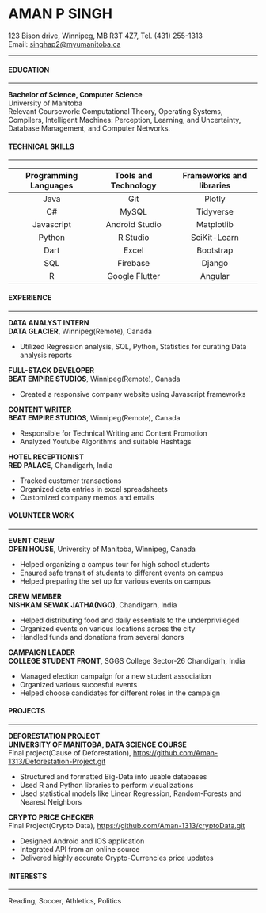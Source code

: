 
# AMAN P SINGH 
123 Bison drive, Winnipeg, MB R3T 4Z7, Tel. (431) 255-1313   
Email: singhap2@myumanitoba.ca

---

####  EDUCATION 

---
**Bachelor of Science, Computer Science**  
University of Manitoba   
Relevant Coursework: Computational Theory, Operating Systems, Compilers, Intelligent Machines: Perception, Learning, and Uncertainty, Database Management, and Computer Networks.

####  TECHNICAL SKILLS

---

| Programming Languages        | Tools and Technology           | Frameworks and libraries  |
| :-------------: |:-------------:| :-----:|
| Java     | Git | Plotly |
| C#      | MySQL      |   Tidyverse |
| Javascript | Android Studio      |    Matplotlib |
| Python | R Studio      |    SciKit-Learn |
| Dart |    Excel   |    Bootstrap |
| SQL | Firebase      |   Django  |
| R | Google Flutter      |  Angular   |

####  EXPERIENCE

---
**DATA ANALYST INTERN  
  DATA GLACIER**, Winnipeg(Remote), Canada    
  
- Utilized Regression analysis, SQL, Python, Statistics for 
  curating Data analysis reports 

**FULL-STACK DEVELOPER   
  BEAT EMPIRE STUDIOS**, Winnipeg(Remote), Canada    
  
- Created a responsive company website using Javascript frameworks

**CONTENT WRITER   
  BEAT EMPIRE STUDIOS**, Winnipeg(Remote), Canada    
  
- Responsible for Technical Writing and Content Promotion 
- Analyzed Youtube Algorithms and suitable Hashtags 

**HOTEL RECEPTIONIST   
  RED PALACE**, Chandigarh, India    
  
- Tracked customer transactions 
- Organized data entries in excel spreadsheets
- Customized company memos and emails 

####  VOLUNTEER WORK

---
**EVENT CREW   
  OPEN HOUSE**, University of Manitoba, Winnipeg, Canada 
  
- Helped organizing a campus tour for high school students 
- Ensured safe transit of students to different events on campus 
- Helped preparing the set up for various events on campus

**CREW MEMBER   
  NISHKAM SEWAK JATHA(NGO)**, Chandigarh, India
  
- Helped distributing food and daily essentials to the underprivileged 
- Organized events on various locations across the city
- Handled funds and donations from several donors

**CAMPAIGN LEADER   
  COLLEGE STUDENT FRONT**, SGGS College Sector-26 Chandigarh, India  
  
- Managed election campaign for a new student association
- Organized various succesful events 
- Helped choose candidates for different roles in the campaign
 

####  PROJECTS

---

**DEFORESTATION PROJECT  
UNIVERSITY OF MANITOBA, DATA SCIENCE COURSE**   
Final project(Cause of Deforestation), <https://github.com/Aman-1313/Deforestation-Project.git>

- Structured and formatted Big-Data into usable databases   
- Used R and Python libraries to perform visualizations  
- Used statistical models like Linear Regression, Random-Forests and Nearest Neighbors 

**CRYPTO PRICE CHECKER**  
Final Project(Crypto Data), <https://github.com/Aman-1313/cryptoData.git>   

- Designed Android and IOS application  
- Integrated API from an online source   
- Delivered highly accurate Crypto-Currencies price updates 

####  INTERESTS

---
Reading, Soccer, Athletics, Politics 
